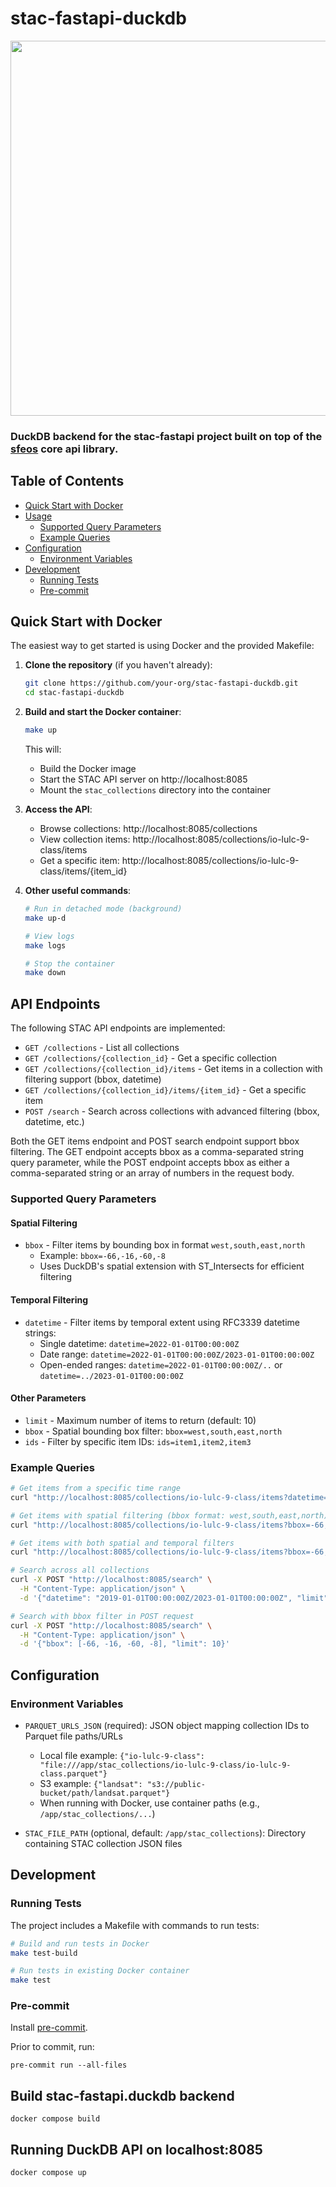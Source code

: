 # stac-fastapi-duckdb

<!-- markdownlint-disable MD033 MD041 -->

<p align="left">
  <img src="https://github.com/radiantearth/stac-site/raw/master/images/logo/stac-030-long.png" width=600>
</p>

### DuckDB backend for the stac-fastapi project built on top of the [sfeos](https://github.com/stac-utils/stac-fastapi-elasticsearch-opensearch) core api library.

## Table of Contents

- [Quick Start with Docker](#quick-start-with-docker)
- [Usage](#usage)
  - [Supported Query Parameters](#supported-query-parameters)
  - [Example Queries](#example-queries)
- [Configuration](#configuration)
  - [Environment Variables](#environment-variables)
- [Development](#development)
  - [Running Tests](#running-tests)
  - [Pre-commit](#pre-commit)

## Quick Start with Docker

The easiest way to get started is using Docker and the provided Makefile:

1. **Clone the repository** (if you haven't already):
   ```bash
   git clone https://github.com/your-org/stac-fastapi-duckdb.git
   cd stac-fastapi-duckdb
   ```

2. **Build and start the Docker container**:
   ```bash
   make up
   ```
   This will:
   - Build the Docker image
   - Start the STAC API server on http://localhost:8085
   - Mount the `stac_collections` directory into the container

3. **Access the API**:
   - Browse collections: http://localhost:8085/collections
   - View collection items: http://localhost:8085/collections/io-lulc-9-class/items
   - Get a specific item: http://localhost:8085/collections/io-lulc-9-class/items/{item_id}

4. **Other useful commands**:
   ```bash
   # Run in detached mode (background)
   make up-d
   
   # View logs
   make logs
   
   # Stop the container
   make down
   ```

## API Endpoints

The following STAC API endpoints are implemented:
- `GET /collections` - List all collections
- `GET /collections/{collection_id}` - Get a specific collection
- `GET /collections/{collection_id}/items` - Get items in a collection with filtering support (bbox, datetime)
- `GET /collections/{collection_id}/items/{item_id}` - Get a specific item
- `POST /search` - Search across collections with advanced filtering (bbox, datetime, etc.)

Both the GET items endpoint and POST search endpoint support bbox filtering. The GET endpoint accepts bbox as a comma-separated string query parameter, while the POST endpoint accepts bbox as either a comma-separated string or an array of numbers in the request body.

### Supported Query Parameters

#### Spatial Filtering
- `bbox` - Filter items by bounding box in format `west,south,east,north`
  - Example: `bbox=-66,-16,-60,-8`
  - Uses DuckDB's spatial extension with ST_Intersects for efficient filtering

#### Temporal Filtering
- `datetime` - Filter items by temporal extent using RFC3339 datetime strings:
  - Single datetime: `datetime=2022-01-01T00:00:00Z`
  - Date range: `datetime=2022-01-01T00:00:00Z/2023-01-01T00:00:00Z`
  - Open-ended ranges: `datetime=2022-01-01T00:00:00Z/..` or `datetime=../2023-01-01T00:00:00Z`

#### Other Parameters
- `limit` - Maximum number of items to return (default: 10)
- `bbox` - Spatial bounding box filter: `bbox=west,south,east,north`
- `ids` - Filter by specific item IDs: `ids=item1,item2,item3`

### Example Queries

```bash
# Get items from a specific time range
curl "http://localhost:8085/collections/io-lulc-9-class/items?datetime=2019-01-01T00:00:00Z/2023-01-01T00:00:00Z&limit=5"

# Get items with spatial filtering (bbox format: west,south,east,north)
curl "http://localhost:8085/collections/io-lulc-9-class/items?bbox=-66,-16,-60,-8"

# Get items with both spatial and temporal filters
curl "http://localhost:8085/collections/io-lulc-9-class/items?bbox=-66,-16,-60,-8&datetime=2020-01-01T00:00:00Z/2022-01-01T00:00:00Z"

# Search across all collections
curl -X POST "http://localhost:8085/search" \
  -H "Content-Type: application/json" \
  -d '{"datetime": "2019-01-01T00:00:00Z/2023-01-01T00:00:00Z", "limit": 10}'

# Search with bbox filter in POST request
curl -X POST "http://localhost:8085/search" \
  -H "Content-Type: application/json" \
  -d '{"bbox": [-66, -16, -60, -8], "limit": 10}'
```

## Configuration

### Environment Variables

- `PARQUET_URLS_JSON` (required): JSON object mapping collection IDs to Parquet file paths/URLs
  - Local file example: `{"io-lulc-9-class": "file:///app/stac_collections/io-lulc-9-class/io-lulc-9-class.parquet"}`
  - S3 example: `{"landsat": "s3://public-bucket/path/landsat.parquet"}`
  - When running with Docker, use container paths (e.g., `/app/stac_collections/...`)

- `STAC_FILE_PATH` (optional, default: `/app/stac_collections`):
  Directory containing STAC collection JSON files

## Development

### Running Tests

The project includes a Makefile with commands to run tests:

```bash
# Build and run tests in Docker
make test-build

# Run tests in existing Docker container
make test
```

### Pre-commit

Install [pre-commit](https://pre-commit.com/#install).

Prior to commit, run:

```shell
pre-commit run --all-files
```

## Build stac-fastapi.duckdb backend

```shell
docker compose build
```
  
## Running DuckDB API on localhost:8085

```shell
docker compose up
```

